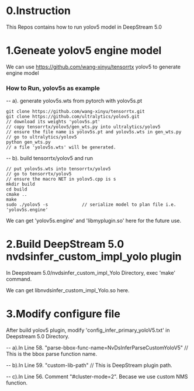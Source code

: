 # 0.Instruction
This Repos contains how to run yolov5 model in DeepStream 5.0

# 1.Geneate yolov5 engine model 
We can use https://github.com/wang-xinyu/tensorrtx yolov5 to generate engine model
### How to Run, yolov5s as example
-- a). generate yolov5s.wts from pytorch with yolov5s.pt
```
git clone https://github.com/wang-xinyu/tensorrtx.git
git clone https://github.com/ultralytics/yolov5.git
// download its weights 'yolov5s.pt'
// copy tensorrtx/yolov5/gen_wts.py into ultralytics/yolov5
// ensure the file name is yolov5s.pt and yolov5s.wts in gen_wts.py
// go to ultralytics/yolov5
python gen_wts.py
// a file 'yolov5s.wts' will be generated.
```
-- b). build tensorrtx/yolov5 and run
```
// put yolov5s.wts into tensorrtx/yolov5
// go to tensorrtx/yolov5
// ensure the macro NET in yolov5.cpp is s
mkdir build
cd build
cmake ..
make
sudo ./yolov5 -s             // serialize model to plan file i.e. 'yolov5s.engine'
```
We can get 'yolov5s.engine' and 'libmyplugin.so' here for the future use.

# 2.Build DeepStream 5.0 nvdsinfer_custom_impl_yolo plugin
In Deepstream 5.0/nvdsinfer_custom_impl_Yolo Directory, exec 'make' command.

We can get libnvdsinfer_custom_impl_Yolo.so here.


# 3.Modify configure file
After build yolov5 plugin, modify 'config_infer_primary_yoloV5.txt' in Deepstream 5.0 Directory.

-- a).In Line 58. "parse-bbox-func-name=NvDsInferParseCustomYoloV5"   // This is the bbox parse function name.

-- b).In Line 59. "custom-lib-path"   // This is DeepStream plugin path.

-- c).In Line 56. Comment "#cluster-mode=2". Becase we use custom NMS function.
